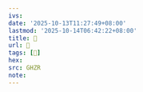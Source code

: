 ```yaml
---
ivs:
date: '2025-10-13T11:27:49+08:00'
lastmod: '2025-10-14T06:42:22+08:00'
title: 󰙿
url: 󰙿
tags: [𢎀]
hex: 
src: GHZR
note:
---
```


